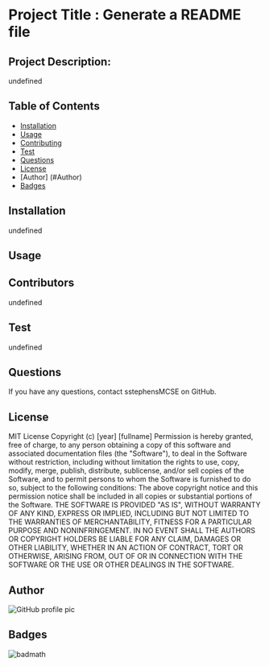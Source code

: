 
  # Project Title : Generate a README file 
  ## Project Description:
  undefined
  ## Table of Contents
  * [Installation](#installation)
  * [Usage](#usage)
  * [Contributing](#contributing)
  * [Test](#test)
  * [Questions](#questions)
  * [License](#license)
  * [Author] (#Author)
  * [Badges](#badges)
  ## Installation
  undefined
  ## Usage
  
  ## Contributors
  undefined
  ## Test
  undefined
  ## Questions
  If you have any questions, contact sstephensMCSE on GitHub.
  ## License
  MIT License
  Copyright (c) [year] [fullname]
  Permission is hereby granted, free of charge, to any person obtaining a copy
  of this software and associated documentation files (the "Software"), to deal
  in the Software without restriction, including without limitation the rights
  to use, copy, modify, merge, publish, distribute, sublicense, and/or sell
  copies of the Software, and to permit persons to whom the Software is
  furnished to do so, subject to the following conditions:
  The above copyright notice and this permission notice shall be included in all
  copies or substantial portions of the Software.
  THE SOFTWARE IS PROVIDED "AS IS", WITHOUT WARRANTY OF ANY KIND, EXPRESS OR
  IMPLIED, INCLUDING BUT NOT LIMITED TO THE WARRANTIES OF MERCHANTABILITY,
  FITNESS FOR A PARTICULAR PURPOSE AND NONINFRINGEMENT. IN NO EVENT SHALL THE
  AUTHORS OR COPYRIGHT HOLDERS BE LIABLE FOR ANY CLAIM, DAMAGES OR OTHER
  LIABILITY, WHETHER IN AN ACTION OF CONTRACT, TORT OR OTHERWISE, ARISING FROM,
  OUT OF OR IN CONNECTION WITH THE SOFTWARE OR THE USE OR OTHER DEALINGS IN THE
  SOFTWARE.
  ## Author 
  ![GitHub profile pic](undefined)
  ## Badges
  ![badmath](https://img.shields.io/github/repo-size/sstephensMCSE/09-Good-README-Generator)
  